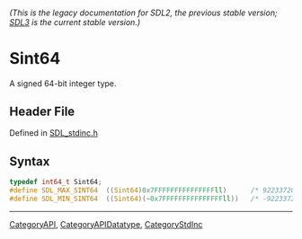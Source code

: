 ###### (This is the legacy documentation for SDL2, the previous stable version; [SDL3](https://wiki.libsdl.org/SDL3/) is the current stable version.)
# Sint64

A signed 64-bit integer type.

## Header File

Defined in [SDL_stdinc.h](https://github.com/libsdl-org/SDL/blob/SDL2/include/SDL_stdinc.h)

## Syntax

```c
typedef int64_t Sint64;
#define SDL_MAX_SINT64  ((Sint64)0x7FFFFFFFFFFFFFFFll)      /* 9223372036854775807 */
#define SDL_MIN_SINT64  ((Sint64)(~0x7FFFFFFFFFFFFFFFll))   /* -9223372036854775808 */
```

----
[CategoryAPI](CategoryAPI), [CategoryAPIDatatype](CategoryAPIDatatype), [CategoryStdInc](CategoryStdInc)

